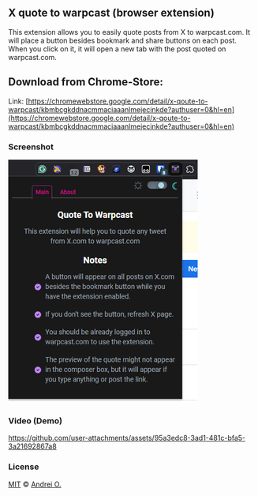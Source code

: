 ## X quote to warpcast (browser extension)

This extension allows you to easily quote posts from X to warpcast.com.
It will place a button besides bookmark and share buttons on each post.
When you click on it, it will open a new tab with the post quoted on warpcast.com.
 
## Download from Chrome-Store:

Link:
[https://chromewebstore.google.com/detail/x-qoute-to-warpcast/kbmbcgkddnacmmaciaaanlmejecinkde?authuser=0&hl=en](https://chromewebstore.google.com/detail/x-qoute-to-warpcast/kbmbcgkddnacmmaciaaanlmejecinkde?authuser=0&hl=en)

### Screenshot

![screenshot](/screen_1.png)

### Video (Demo)

https://github.com/user-attachments/assets/95a3edc8-3ad1-481c-bfa5-3a21692867a8

### License

[MIT](LICENSE.md) © [Andrei O.](http://flashsoft.eu)
